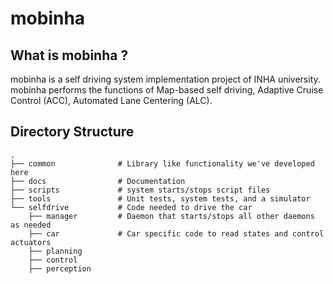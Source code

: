# mobinha

## What is mobinha ?

mobinha is a self driving system implementation project of INHA university.
mobinha performs the functions of Map-based self driving, Adaptive Cruise Control (ACC), Automated Lane Centering (ALC).

Directory Structure
-----
    .
    ├── common              # Library like functionality we've developed here
    ├── docs                # Documentation
    ├── scripts             # system starts/stops script files
    ├── tools               # Unit tests, system tests, and a simulator
    └── selfdrive           # Code needed to drive the car
        ├── manager         # Daemon that starts/stops all other daemons as needed
        ├── car             # Car specific code to read states and control actuators
        ├── planning        
        ├── control 
        ├── perception
